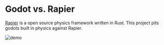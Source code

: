 # Godot vs. Rapier

[Rapier](https://rapier.rs) is a open source physics framework written in Rust.
This project pits godots built in physics against Rapier.

![demo](demo.gif)